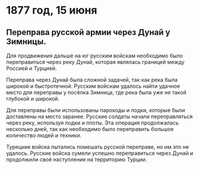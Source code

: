 # 1877 год, 15 июня
## Переправа русской армии через Дунай у Зимницы.
 Для продвижения дальше на юг русским войскам необходимо было переправиться через реку Дунай, которая являлась границей между Россией и Турцией.

Переправа через Дунай была сложной задачей, так как река была широкой и быстротечной. Русским войскам удалось найти удачное место для переправы у посёлка Зимница, где река была уже не такой глубокой и широкой.

Для переправы были использованы пароходы и лодки, которые были доставлены на место заранее. Русские солдаты начали переправляться через реку, используя лодки и плоты. Эта операция продолжалась несколько дней, так как необходимо было переправить большое количество людей и техники.

Турецкие войска пытались помешать русской переправе, но им это не удалось. Русские войска сумели успешно переправиться через Дунай и продолжили своё наступление на территорию Турции.